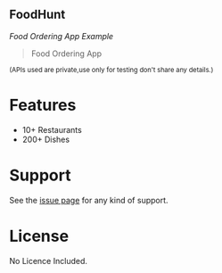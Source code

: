 
## FoodHunt
*Food Ordering App Example*


> Food Ordering App

<sub>(APIs used are private,use only for testing don't share any details.)</sub>









# Features

- 10+ Restaurants
- 200+ Dishes













# Support

See  the [issue page][1]  for any kind of support.

# License

No Licence Included.

[1]:https://github.com/xidhu/FoodHunt/issues
